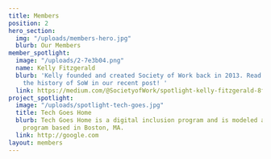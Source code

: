 ```yaml
---
title: Members
position: 2
hero_section:
  img: "/uploads/members-hero.jpg"
  blurb: Our Members
member_spotlight:
  image: "/uploads/2-7e3b04.png"
  name: Kelly Fitzgerald
  blurb: 'Kelly founded and created Society of Work back in 2013. Read more about
    the history of SoW in our recent post! '
  link: https://medium.com/@SocietyofWork/spotlight-kelly-fitzgerald-8fdfd948f32
project_spotlight:
  image: "/uploads/spotlight-tech-goes.jpg"
  title: Tech Goes Home
  blurb: Tech Goes Home is a digital inclusion program and is modeled after the national
    program based in Boston, MA.
  link: http://google.com
layout: members
---
```


